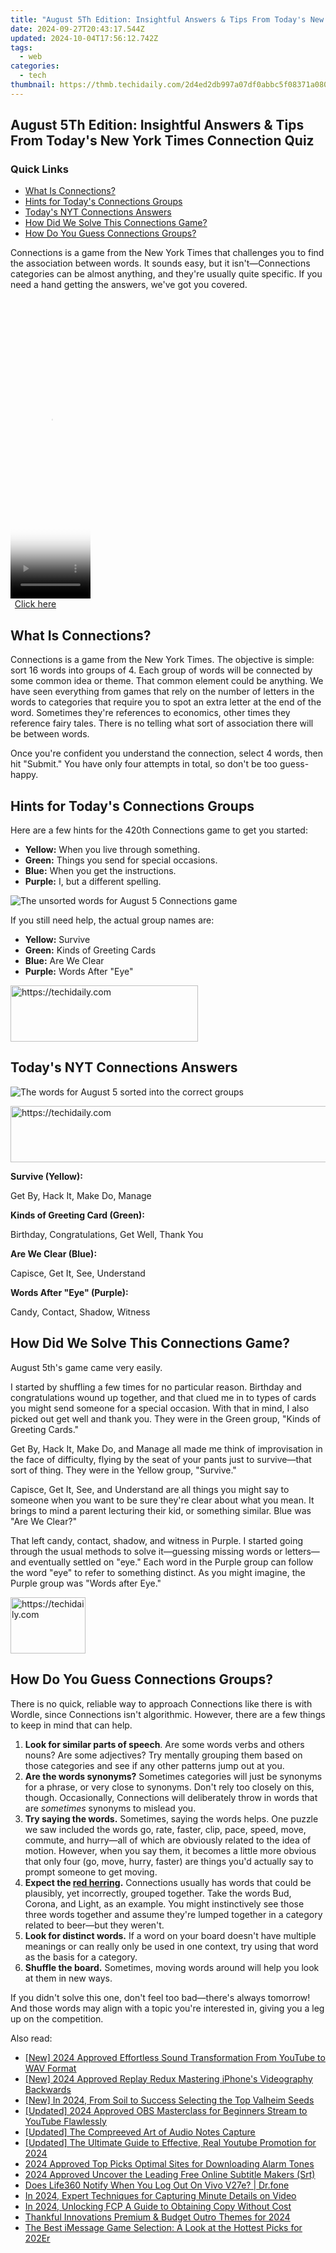 ```yaml
---
title: "August 5Th Edition: Insightful Answers & Tips From Today's New York Times Connection Quiz"
date: 2024-09-27T20:43:17.544Z
updated: 2024-10-04T17:56:12.742Z
tags:
  - web
categories:
  - tech
thumbnail: https://thmb.techidaily.com/2d4ed2db997a07df0abbc5f08371a080eeac3562475afaa223146d9d0657f5f7.jpg
---
```


## August 5Th Edition: Insightful Answers & Tips From Today's New York Times Connection Quiz

### Quick Links

* [What Is Connections?](https://win11.techidaily.com/how-to-fix-folders-reverting-to-read-only-mode-in-windows-10-and-11/)
* [Hints for Today's Connections Groups](https://howto.techidaily.com/why-is-my-realme-11-proplus-offline-troubleshooting-guide-drfone-by-drfone-fix-android-problems-fix-android-problems/)
* [Today's NYT Connections Answers](https://extra-guidance.techidaily.com/new-revenue-rundown-the-profit-of-youtube-star-pewdopeep/)
* [How Did We Solve This Connections Game?](https://some-skills.techidaily.com/2024-approved-5-ways-to-transfer-files-to-your-computer/)
* [How Do You Guess Connections Groups?](https://android-transfer.techidaily.com/how-to-transfer-photos-from-realme-12-5g-to-samsung-galaxy-s21-ultra-drfone-by-drfone-transfer-from-android-transfer-from-android/)

 Connections is a game from the New York Times that challenges you to find the association between words. It sounds easy, but it isn't—Connections categories can be almost anything, and they're usually quite specific. If you need a hand getting the answers, we've got you covered.

<!-- affiliate ads begin -->
<span id="1975503">
					<video width="128" height="480" style="cursor:pointer"
           poster="//a.impactradius-go.com/display-clicktoplayimage/1975503.png"
           onclick="if(!this.playClicked){this.play();this.setAttribute('controls',true);this.playClicked=true;}">
	   <source src="//a.impactradius-go.com/display-ad/22993-1975503">
	   <img src="//a.impactradius-go.com/display-clicktoplayimage/1975503.png" style="border: none; height: 100%; width: 100%; object-fit: contain">
	</video>
	<div style="width:80px;text-align:center"><a href="javascript:window.open(decodeURIComponent('https%3A%2F%2Fhomestyler.sjv.io%2Fc%2F5597632%2F1975503%2F22993'), '_blank');void(0);">Click here</a></div>
</span>
<img height="0" width="0" src="https://imp.pxf.io/i/5597632/1975503/22993" style="position:absolute;visibility:hidden;" border="0" />
<!-- affiliate ads end -->

##  What Is Connections?

 Connections is a game from the New York Times. The objective is simple: sort 16 words into groups of 4\. Each group of words will be connected by some common idea or theme. That common element could be anything. We have seen everything from games that rely on the number of letters in the words to categories that require you to spot an extra letter at the end of the word. Sometimes they're references to economics, other times they reference fairy tales. There is no telling what sort of association there will be between words.

 Once you're confident you understand the connection, select 4 words, then hit "Submit." You have only four attempts in total, so don't be too guess-happy.

##  Hints for Today's Connections Groups

 Here are a few hints for the 420th Connections game to get you started:

* **Yellow:** When you live through something.
* **Green:** Things you send for special occasions.
* **Blue:** When you get the instructions.
* **Purple:** I, but a different spelling.

![The unsorted words for August 5 Connections game](https://static1.howtogeekimages.com/wordpress/wp-content/uploads/2024/08/the-unsorted-words-for-august-5-connections-game.png) 

 If you still need help, the actual group names are:

* **Yellow:** Survive
* **Green:** Kinds of Greeting Cards
* **Blue:** Are We Clear
* **Purple:** Words After "Eye"

<!-- affiliate ads begin -->
<a href="https://laganoo.pxf.io/c/5597632/1528693/16446" target="_top" id="1528693">
  <img src="//a.impactradius-go.com/display-ad/16446-1528693" border="0" alt="https://techidaily.com" width="300" height="90"/>
</a>
<img height="0" width="0" src="https://laganoo.pxf.io/i/5597632/1528693/16446" style="position:absolute;visibility:hidden;" border="0" />
<!-- affiliate ads end -->

##  Today's NYT Connections Answers

![The words for August 5 sorted into the correct groups](https://static1.howtogeekimages.com/wordpress/wp-content/uploads/2024/08/the-words-for-august-5-sorted-into-the-correct-groups.png) 

<!-- affiliate ads begin -->
<a href="https://imp.i357552.net/c/5597632/1013424/11832" target="_top" id="1013424">
  <img src="//a.impactradius-go.com/display-ad/11832-1013424" border="0" alt="https://techidaily.com" width="728" height="90"/>
</a>
<img height="0" width="0" src="https://imp.i357552.net/i/5597632/1013424/11832" style="position:absolute;visibility:hidden;" border="0" />
<!-- affiliate ads end -->

**Survive (Yellow):** 

 Get By, Hack It, Make Do, Manage

**Kinds of Greeting Card (Green):** 

 Birthday, Congratulations, Get Well, Thank You

**Are We Clear (Blue):** 

 Capisce, Get It, See, Understand

**Words After "Eye" (Purple):** 

 Candy, Contact, Shadow, Witness

##  How Did We Solve This Connections Game?

 August 5th's game came very easily. 

 I started by shuffling a few times for no particular reason. Birthday and congratulations wound up together, and that clued me in to types of cards you might send someone for a special occasion. With that in mind, I also picked out get well and thank you. They were in the Green group, "Kinds of Greeting Cards." 

 Get By, Hack It, Make Do, and Manage all made me think of improvisation in the face of difficulty, flying by the seat of your pants just to survive—that sort of thing. They were in the Yellow group, "Survive." 

 Capisce, Get It, See, and Understand are all things you might say to someone when you want to be sure they're clear about what you mean. It brings to mind a parent lecturing their kid, or something similar. Blue was "Are We Clear?" 

 That left candy, contact, shadow, and witness in Purple. I started going through the usual methods to solve it—guessing missing words or letters—and eventually settled on "eye." Each word in the Purple group can follow the word "eye" to refer to something distinct. As you might imagine, the Purple group was "Words after Eye." 

<!-- affiliate ads begin -->
<a href="https://bluettieu.pxf.io/c/5597632/2141680/17091" target="_top" id="2141680">
  <img src="//a.impactradius-go.com/display-ad/17091-2141680" border="0" alt="https://techidaily.com" width="120" height="90"/>
</a>
<img height="0" width="0" src="https://bluettieu.pxf.io/i/5597632/2141680/17091" style="position:absolute;visibility:hidden;" border="0" />
<!-- affiliate ads end -->

##  How Do You Guess Connections Groups?

 There is no quick, reliable way to approach Connections like there is with Wordle, since Connections isn't algorithmic. However, there are a few things to keep in mind that can help.

1. **Look for similar parts of speech**. Are some words verbs and others nouns? Are some adjectives? Try mentally grouping them based on those categories and see if any other patterns jump out at you.
2. **Are the words synonyms?** Sometimes categories will just be synonyms for a phrase, or very close to synonyms. Don't rely too closely on this, though. Occasionally, Connections will deliberately throw in words that are _sometimes_ synonyms to mislead you.
3. **Try saying the words.** Sometimes, saying the words helps. One puzzle we saw included the words go, rate, faster, clip, pace, speed, move, commute, and hurry—all of which are obviously related to the idea of motion. However, when you say them, it becomes a little more obvious that only four (go, move, hurry, faster) are things you'd actually say to prompt someone to get moving.
4. **Expect the [red herring](https://www.merriam-webster.com/dictionary/red%20herring).** Connections usually has words that could be plausibly, yet incorrectly, grouped together. Take the words Bud, Corona, and Light, as an example. You might instinctively see those three words together and assume they're lumped together in a category related to beer—but they weren't.
5. **Look for distinct words.** If a word on your board doesn't have multiple meanings or can really only be used in one context, try using that word as the basis for a category.
6. **Shuffle the board.** Sometimes, moving words around will help you look at them in new ways.

 If you didn't solve this one, don't feel too bad—there's always tomorrow! And those words may align with a topic you're interested in, giving you a leg up on the competition.

<ins class="adsbygoogle"
     style="display:block"
     data-ad-format="autorelaxed"
     data-ad-client="ca-pub-7571918770474297"
     data-ad-slot="1223367746"></ins>

<ins class="adsbygoogle"
     style="display:block"
     data-ad-client="ca-pub-7571918770474297"
     data-ad-slot="8358498916"
     data-ad-format="auto"
     data-full-width-responsive="true"></ins>

<span class="atpl-alsoreadstyle">Also read:</span>
<div><ul>
<li><a href="https://facebook-video-footage.techidaily.com/new-2024-approved-effortless-sound-transformation-from-youtube-to-wav-format/"><u>[New] 2024 Approved Effortless Sound Transformation From YouTube to WAV Format</u></a></li>
<li><a href="https://fox-glue.techidaily.com/new-2024-approved-replay-redux-mastering-iphones-videography-backwards/"><u>[New] 2024 Approved Replay Redux Mastering iPhone's Videography Backwards</u></a></li>
<li><a href="https://on-screen-recording.techidaily.com/new-in-2024-from-soil-to-success-selecting-the-top-valheim-seeds/"><u>[New] In 2024, From Soil to Success Selecting the Top Valheim Seeds</u></a></li>
<li><a href="https://youtube-zero.techidaily.com/ed-2024-approved-obs-masterclass-for-beginners-stream-to-youtube-flawlessly/"><u>[Updated] 2024 Approved OBS Masterclass for Beginners Stream to YouTube Flawlessly</u></a></li>
<li><a href="https://some-skills.techidaily.com/updated-the-compreeved-art-of-audio-notes-capture/"><u>[Updated] The Compreeved Art of Audio Notes Capture</u></a></li>
<li><a href="https://youtube-blog.techidaily.com/ed-the-ultimate-guide-to-effective-real-youtube-promotion-for-2024/"><u>[Updated] The Ultimate Guide to Effective, Real Youtube Promotion for 2024</u></a></li>
<li><a href="https://some-approaches.techidaily.com/2024-approved-top-picks-optimal-sites-for-downloading-alarm-tones/"><u>2024 Approved Top Picks Optimal Sites for Downloading Alarm Tones</u></a></li>
<li><a href="https://some-skills.techidaily.com/2024-approved-uncover-the-leading-free-online-subtitle-makers-srt/"><u>2024 Approved Uncover the Leading Free Online Subtitle Makers (Srt)</u></a></li>
<li><a href="https://fake-location.techidaily.com/does-life360-notify-when-you-log-out-on-vivo-v27e-drfone-by-drfone-virtual-android/"><u>Does Life360 Notify When You Log Out On Vivo V27e? | Dr.fone</u></a></li>
<li><a href="https://fox-cloud.techidaily.com/in-2024-expert-techniques-for-capturing-minute-details-on-video/"><u>In 2024, Expert Techniques for Capturing Minute Details on Video</u></a></li>
<li><a href="https://some-skills.techidaily.com/in-2024-unlocking-fcp-a-guide-to-obtaining-copy-without-cost/"><u>In 2024, Unlocking FCP A Guide to Obtaining Copy Without Cost</u></a></li>
<li><a href="https://some-skills.techidaily.com/thankful-innovations-premium-and-budget-outro-themes-for-2024/"><u>Thankful Innovations Premium & Budget Outro Themes for 2024</u></a></li>
<li><a href="https://tech-recovery.techidaily.com/the-best-imessage-game-selection-a-look-at-the-hottest-picks-for-202er/"><u>The Best iMessage Game Selection: A Look at the Hottest Picks for 202Er</u></a></li>
</ul></div>

